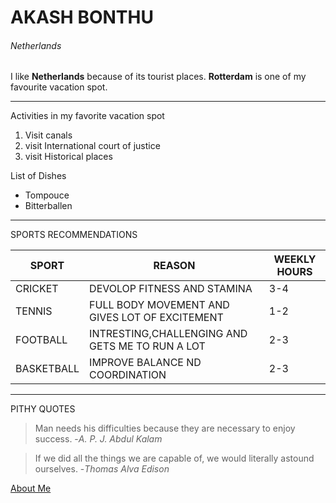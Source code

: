 # AKASH BONTHU
###### Netherlands 

I like __Netherlands__ because of its tourist places. __Rotterdam__ is one of my favourite vacation spot.

---
Activities in my favorite vacation spot     
   1. Visit canals    
   2. visit International court of justice   
   3. visit Historical places 

List of Dishes    
- Tompouce    
- Bitterballen 


 ---
 SPORTS RECOMMENDATIONS   

 | SPORT | REASON | WEEKLY HOURS  |
 |---|---|---|  
 | CRICKET| DEVOLOP FITNESS AND STAMINA     |   3-4            |
 | TENNIS       | FULL BODY MOVEMENT AND GIVES LOT OF EXCITEMENT     |    1-2           |
 | FOOTBALL      | INTRESTING,CHALLENGING AND GETS ME TO RUN A LOT     |   2-3            |  
 |   BASKETBALL      | IMPROVE BALANCE ND COORDINATION    |  2-3             |  
 ---
 PITHY QUOTES    
   > Man needs his difficulties because they are necessary to enjoy success. -*A. P. J. Abdul Kalam*    
    
   > If we did all the things we are capable of, we would literally astound ourselves. -*Thomas Alva Edison*


     

 

 
 [About Me](MyStats.md)
 
